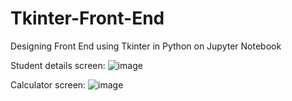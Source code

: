 # Tkinter-Front-End
Designing Front End using Tkinter in Python on Jupyter Notebook

Student details screen:
![image](https://user-images.githubusercontent.com/105263888/191171180-a46d5a73-3056-4503-81f3-ba69ebd5eac0.png)

Calculator screen:
![image](https://user-images.githubusercontent.com/105263888/191477341-7922aa24-f77e-464f-900f-aa9c33451840.png)
